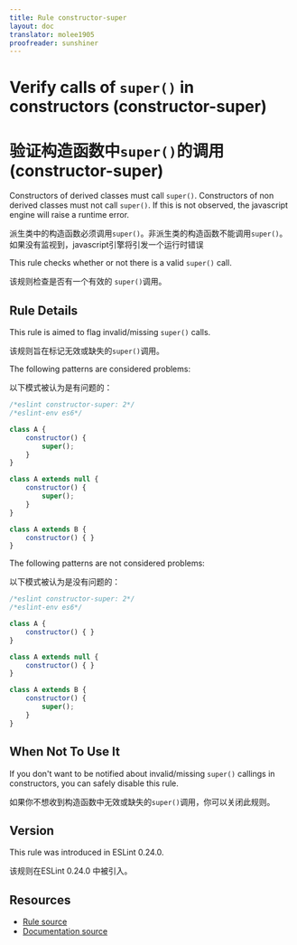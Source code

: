 ```yaml
---
title: Rule constructor-super
layout: doc
translator: molee1905
proofreader: sunshiner
---
```

<!-- Note: No pull requests accepted for this file. See README.md in the root directory for details. -->

# Verify calls of `super()` in constructors (constructor-super)

# 验证构造函数中`super()`的调用 (constructor-super)

Constructors of derived classes must call `super()`.
Constructors of non derived classes must not call `super()`.
If this is not observed, the javascript engine will raise a runtime error.

派生类中的构造函数必须调用`super()`。非派生类的构造函数不能调用`super()`。如果没有监视到，javascript引擎将引发一个运行时错误

This rule checks whether or not there is a valid `super()` call.

该规则检查是否有一个有效的 `super()`调用。

## Rule Details

This rule is aimed to flag invalid/missing `super()` calls.

该规则旨在标记无效或缺失的`super()`调用。

The following patterns are considered problems:

以下模式被认为是有问题的：

```js
/*eslint constructor-super: 2*/
/*eslint-env es6*/

class A {
    constructor() {
        super();
    }
}

class A extends null {
    constructor() {
        super();
    }
}

class A extends B {
    constructor() { }
}
```

The following patterns are not considered problems:

以下模式被认为是没有问题的：

```js
/*eslint constructor-super: 2*/
/*eslint-env es6*/

class A {
    constructor() { }
}

class A extends null {
    constructor() { }
}

class A extends B {
    constructor() {
        super();
    }
}
```

## When Not To Use It

If you don't want to be notified about invalid/missing `super()` callings in constructors, you can safely disable this rule.

如果你不想收到构造函数中无效或缺失的`super()`调用，你可以关闭此规则。

## Version

This rule was introduced in ESLint 0.24.0.

该规则在ESLint 0.24.0 中被引入。

## Resources

* [Rule source](https://github.com/eslint/eslint/tree/master/lib/rules/constructor-super.js)
* [Documentation source](https://github.com/eslint/eslint/tree/master/docs/rules/constructor-super.md)
